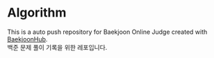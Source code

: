 # Algorithm
This is a auto push repository for Baekjoon Online Judge created with [BaekjoonHub](https://github.com/BaekjoonHub/BaekjoonHub). <br/>
백준 문제 풀이 기록을 위한 레포입니다.
